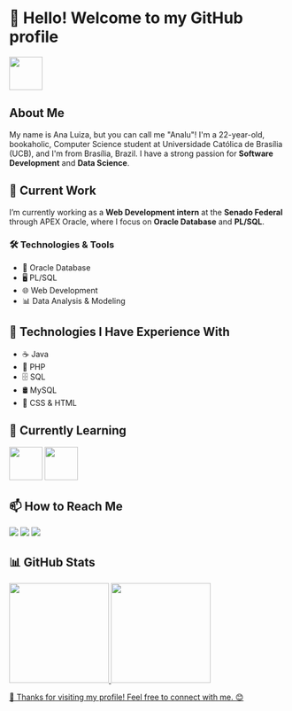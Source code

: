 # 👋 Hello! Welcome to my GitHub profile
<img loading="lazy" src= "https://github.com/user-attachments/assets/1b519e84-5832-4492-b2ad-942382ca0087"  width="60" height="60">

## About Me

My name is Ana Luiza, but you can call me "Analu"! I'm a 22-year-old, bookaholic, Computer Science student at Universidade Católica de Brasília (UCB), and I'm from Brasília, Brazil. I have a strong passion for **Software Development** and **Data Science**.

## 💼 Current Work

I’m currently working as a **Web Development intern** at the **Senado Federal** through APEX Oracle, where I focus on **Oracle Database** and **PL/SQL**.

### 🛠 Technologies & Tools
- 💾 Oracle Database
- 🖥️ PL/SQL
- 🌐 Web Development
- 📊 Data Analysis & Modeling

## 🚀 Technologies I Have Experience With
- ☕ Java
- 🐘 PHP
- 🗄️ SQL
- 🛢️ MySQL
- 🎨 CSS & HTML

## 🌱 Currently Learning

<img loading="lazy" src="https://cdn.jsdelivr.net/gh/devicons/devicon@latest/icons/python/python-original.svg" width="60" height="60" />  <img loading="lazy" src="https://cdn.jsdelivr.net/gh/devicons/devicon@latest/icons/javascript/javascript-original.svg" width="60" height="60" />

## 📫 How to Reach Me

<div>
<a href="https://instagram.com/analudutraa" target="_blank"><img loading="lazy" src="https://img.shields.io/badge/-Instagram-%23E4405F?style=for-the-badge&logo=instagram&logoColor=white" target="_blank"></a>
<a href="mailto:contato@anadutra114@gmail.com"><img loading="lazy" src="https://img.shields.io/badge/Gmail-D14836?style=for-the-badge&logo=gmail&logoColor=white" target="_blank"></a>
<a href="https://www.linkedin.com/in/ana-luiza-dutra-da-silva-5660b7205" target="_blank"><img loading="lazy" src="https://img.shields.io/badge/-LinkedIn-%230077B5?style=for-the-badge&logo=linkedin&logoColor=white" target="_blank"></a>    
</div>

## 📊 GitHub Stats

<div>
<a href="https://github.com/Anaalu7">
<img loading="lazy" height="180em" src="https://github-readme-stats.vercel.app/api/top-langs/?username=Anaalu7&layout=compact&langs_count=7&theme=dracula"/>
<img loading="lazy" height="180em" src="https://github-readme-stats.vercel.app/api?username=Anaalu7&show_icons=true&theme=dracula&include_all_commits=true&count_private=true"/>
</div>

🚀 Thanks for visiting my profile! Feel free to connect with me. 😊

